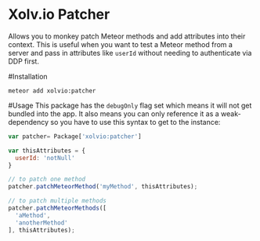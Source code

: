 Xolv.io Patcher
=============== 

Allows you to monkey patch Meteor methods and add attributes into their context. This is useful when
you want to test a Meteor method from a server and pass in attributes like `userId` without needing 
to authenticate via DDP first. 

#Installation

```
meteor add xolvio:patcher
```

#Usage
This package has the `debugOnly` flag set which means it will not get bundled into the app. It also
means you can only reference it as a weak-dependency so you have to use this syntax to get to the 
instance:

```javascript
var patcher= Package['xolvio:patcher']

var thisAttributes = {
  userId: 'notNull'
}

// to patch one method
patcher.patchMeteorMethod('myMethod', thisAttributes);

// to patch multiple methods
patcher.patchMeteorMethods([
  'aMethod',
  'anotherMethod'
], thisAttributes);
```